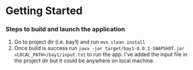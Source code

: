# Getting Started

### Steps to build and launch the application
1. Go to project dir (i.e. bay1) and run `mvn clean install`
2. Once  build is success run `java -jar target/bay1-0.0.1-SNAPSHOT.jar <LOCAL_PATH>/bay1/input.txt` to run the app.
   I've added the input file in the project dir but it could be anywhere on local machine.	

